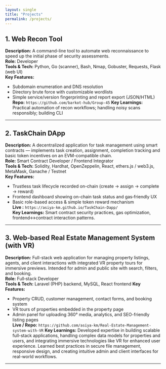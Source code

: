```yaml
---
layout: single
title: "Projects"
permalink: /projects/
---
```


## 1. Web Recon Tool
**Description:** A command-line tool to automate web reconnaissance to speed up the initial phase of security assessments.  
**Role:** Developer   
**Tools & Tech:** Python, Go (scanner), Bash, Nmap, Gobuster, Requests, Flask (web UI)  
**Key Features:**  
- Subdomain enumeration and DNS resolution  
- Directory brute force with customizable wordlists  
- Simple service/version fingerprinting and report export (JSON/HTML)  
**Repo:** `https://github.com/barkot-hub/Group-45` 
**Key Learnings:** Practical automation of recon workflows; handling noisy scans responsibly; building CLI

---

## 2. TaskChain DApp
**Description:** A decentralized application for task management using smart contracts — implements task creation, assignment, completion tracking and basic token incentives on an EVM-compatible chain.  
**Role:** Smart Contract Developer / Frontend Integrator  
**Tools & Tech:** Solidity, Hardhat, OpenZeppelin, React, ethers.js / web3.js, MetaMask, Ganache / Testnet  
**Key Features:**  
- Trustless task lifecycle recorded on-chain (create → assign → complete → reward)  
- Frontend dashboard showing on-chain task status and gas‑friendly UX  
- Basic role-based access & simple token reward mechanism  
**Live :** `https://asiya-km.github.io/TaskChain-Dapp/`  
**Key Learnings:** Smart contract security practices, gas optimization, frontend↔contract interaction patterns.

---

## 3. Web‑based Real Estate Management System (with VR)
**Description:** Full-stack web application for managing property listings, agents, and client interactions with integrated VR property tours for immersive previews. Intended for admin and public site with search, filters, and booking.  
**Role:** Full‑stack Developer  
**Tools & Tech:** Laravel (PHP) backend, MySQL, React frontend
**Key Features:**  
- Property CRUD, customer management, contact forms, and booking system  
- VR tours of properties embedded in the property page  
- Admin panel for uploading 360° media, analytics, and SEO-friendly listing pages  
**Live / Repo:** `https://github.com/asiya-km/Real-Estate-Management-system-with-VR` 
**Key Learnings:** Developed expertise in building scalable full-stack applications, handling complex data models for properties and users, and integrating immersive technologies like VR for enhanced user experience. Learned best practices in secure file management, responsive design, and creating intuitive admin and client interfaces for real-world workflows.


---

